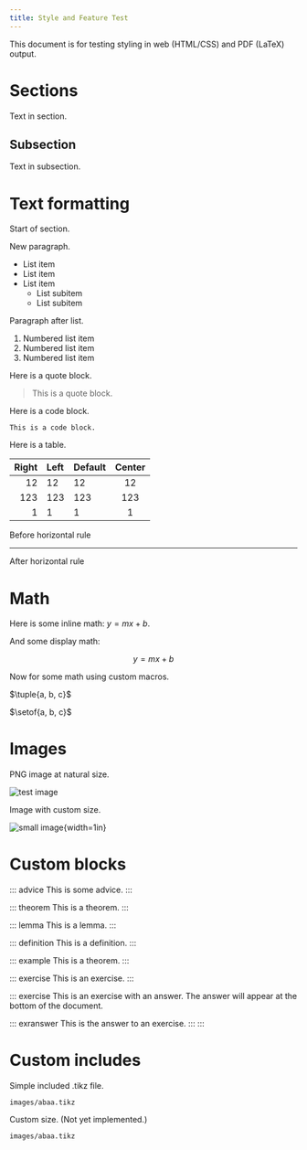 ```yaml
---
title: Style and Feature Test
---
```


This document is for testing styling in web (HTML/CSS) and PDF (LaTeX) output.

# Sections

Text in section.

## Subsection

Text in subsection.


# Text formatting

Start of section.

New paragraph.

- List item
- List item
- List item
    - List subitem
    - List subitem

Paragraph after list.

1. Numbered list item
2. Numbered list item
3. Numbered list item

Here is a quote block.

> This is a quote block.

Here is a code block.

```This is a code block.```

Here is a table.

| Right | Left | Default | Center |
|------:|:-----|---------|:------:|
|   12  |  12  |    12   |    12  |
|  123  |  123 |   123   |   123  |
|    1  |    1 |     1   |     1  |           

Before horizontal rule

---

After horizontal rule

# Math

Here is some inline math: $y = mx + b$.

And some display math:

$$y = mx + b$$

Now for some math using custom macros.

$\tuple{a, b, c}$

$\setof{a, b, c}$


# Images

PNG image at natural size.

![test image](images/sbuling-logo.png)

Image with custom size.

![small image](images/sbuling-logo.png){width=1in}


# Custom blocks

::: advice
This is some advice.
:::

::: theorem
This is a theorem.
:::

::: lemma
This is a lemma.
:::

::: definition
This is a definition.
:::

::: example
This is a theorem.
:::

::: exercise
This is an exercise.
:::

::: exercise
This is an exercise with an answer. The answer will appear at the bottom of the document.

::: exranswer
This is the answer to an exercise.
:::
:::


# Custom includes

Simple included .tikz file.

~~~ include-tikz
images/abaa.tikz
~~~

Custom size. (Not yet implemented.)

~~~ {.include-tikz width=2in}
images/abaa.tikz
~~~
